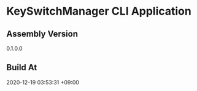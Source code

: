KeySwitchManager CLI Application
==============================

## Assembly Version

0.1.0.0

## Build At

2020-12-19 03:53:31 +09:00
